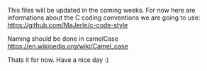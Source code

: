 This files will be updated in the coming weeks.
For now here are informations about the C coding conventions we are going to use: https://github.com/MaJerle/c-code-style

Naming should be done in camelCase
https://en.wikipedia.org/wiki/Camel_case

Thats it for now. Have a nice day :)
